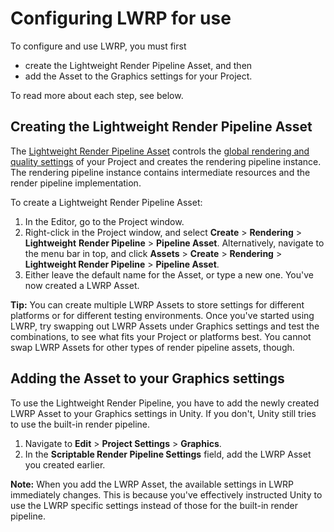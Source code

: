 # Configuring LWRP for use

To configure and use LWRP, you must first 

- create the Lightweight Render Pipeline Asset, and then
- add the Asset to the Graphics settings for your Project.

To read more about each step, see below.

## Creating the Lightweight Render Pipeline Asset

The [Lightweight Render Pipeline Asset](lwrp-asset.md) controls the [global rendering and quality settings](lwrp-asset.md) of your Project and creates the rendering pipeline instance. The rendering pipeline instance contains intermediate resources and the render pipeline implementation.

To create a Lightweight Render Pipeline Asset:

1. In the Editor, go to the Project window.
2. Right-click in the Project window, and select  __Create__ &gt; __Rendering__ > __Lightweight__ __Render Pipeline__ > __Pipeline Asset__. Alternatively, navigate to the menu bar in top, and click __Assets__ > __Create__ > __Rendering__ > __Lightweight Render Pipeline__ > __Pipeline Asset__.
3. Either leave the default name for the Asset, or type a new one. You've now created a LWRP Asset.

**Tip:** You can create multiple LWRP Assets to store settings for different platforms or for different testing environments. Once you've started using LWRP, try swapping out LWRP Assets under Graphics settings and test the combinations, to see what fits your Project or platforms best. You cannot swap LWRP Assets for other types of render pipeline assets, though.



## Adding the Asset to your Graphics settings

To use the Lightweight Render Pipeline, you have to add the newly created LWRP Asset to your Graphics settings in Unity. If you don't, Unity still tries to use the built-in render pipeline.

1. Navigate to __Edit__ > __Project Settings__ > __Graphics__. 
2. In the __Scriptable Render Pipeline Settings__ field, add the LWRP Asset you created earlier.

**Note:** When you add the LWRP Asset, the available settings in LWRP immediately changes. This is because you've effectively instructed Unity to use the LWRP specific settings instead of those for the built-in render pipeline.
